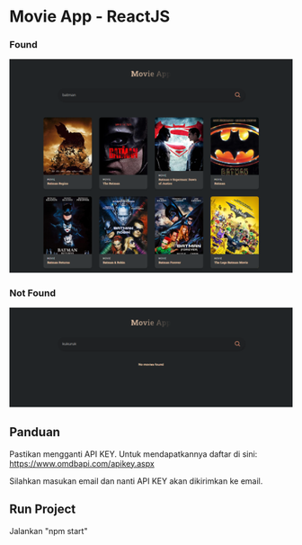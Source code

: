 # Movie App - ReactJS
### Found 
![found](./doc/demo.png)
### Not Found
![not found](./doc/empty.png)

## Panduan
Pastikan mengganti API KEY. Untuk mendapatkannya daftar di sini:
https://www.omdbapi.com/apikey.aspx

Silahkan masukan email dan nanti API KEY akan dikirimkan ke email.

## Run Project
Jalankan "npm start"

